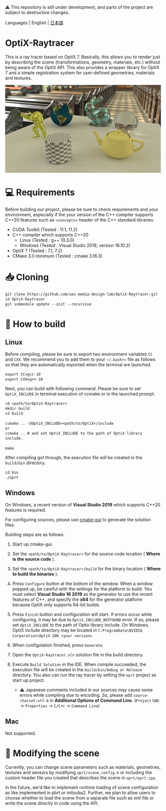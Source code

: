 :warning: This repository is still under development, and parts of the project are subject to destructive changes.

Languages | English | [日本語](README_ja.md)

# OptiX-Raytracer

This is a ray tracer based on OptiX 7. Basically, this allows you to render just by describing the scene (transformations, geometry, materials, etc.) without being aware of the OptiX API. This also provides a wrapper library for OptiX 7 and a simple registration system for user-defined geometries, materials and textures.

![output.png](result/016_env.jpg)

# :computer: Requirements
Before building our project, please be sure to check requirements and your environment, especially if the your version of the C++ compiler supports C++20 features such as `<concepts>` header of the C++ standard libraries.

- CUDA Toolkit (Tested : 11.1, 11.2)
- C++ compiler which supports C++20 
    - Linux (Tested : g++ 10.3.0)
    - Windows (Tested : Visual Studio 2019, version 16.10.2) 
- OptiX 7 (Tested : 7.1, 7.2)
- CMake 3.0 minimum (Tested : cmake 3.16.3)

# :inbox_tray: Cloning
```
git clone https://github.com/uec-media-design-lab/OptiX-Raytracer.git
cd OptiX-Raytracer
git submodule update --init --recursive 
```

# :hammer: How to build
## Linux
Before compiling, please be sure to export two environment variables `CC` and `CXX`. We recommend you to add them to your `~/.bashrc` file as follows so that they are automatically exported when the terminal are launched.
```
export CC=gcc-10
export CXX=g++-10
```
Next, you can build with following command. Please be sure to set `OptiX_INCLUDE` in terminal execution of ccmake or in the launched prompt.
```
cd <path/to/OptiX-Raytracer>
mkdir build
cd build

ccmake .. -DOptiX_INCLUDE=<path/to/OptiX>/include
or 
ccmake .. # and set OptiX_INCLUDE to the path of OptiX library include.

make
```

After compiling got through, the execution file will be created in the `build/bin` directory. 
```
cd bin
./oprt 
```

## Windows
On Windows, a recent version of **Visual Studio 2019** which supports C++20 features is required.

For configuring sources, please use [cmake-gui](https://cmake.org/download/) to generate the solution files.

Building steps are as follows.

1. Start up cmake-gui.

2. Set the `<path/to/OptiX-Raytracer>` for the source code location ( **Where is the source code** ). 

3. Set the `<path/to/OptiX-Raytracer>/build` for the binary location ( **Where to build the binaries** ).

4. Press `Configure` button at the bottom of the window. When a window popped up, be careful with the settings for the platform to build. You must select **Visual Studio 16 2019** as the generator to use the recent features of C++, and specify the **x64** for the generator platform because OptiX only supports 64-bit builds.

5. Press `Finish` button and configuration will start. If errors occur while configuring, it may be due to `OptiX_INCLUDE_NOTFOUND` error. If so, please set `OptiX_INCLUDE` to the path of Optix library include. On Windows, OptiX include directory may be located in `C:ProgramData\NVIDIA Corporation\OptiX SDK <your version>`.

6. When configulation finished, press `Generate`.

7. Open the `OptiX-Raytracer.sln` solution file in the build directory.

8. Execute `Build Solution` in the IDE. When compile succeeded, the execution file will be created in the `build/bin/Debug or Release` directory. You also can run the ray tracer by setting the `oprt` project as start up project.
    - ⚠️ Japanese comments included in our sources may cause some errors while compiling due to encoding. So, please add `source-charset:utf-8` in **Additional Options of Command Line**. (`Project` tab -> `Properties` -> `C/C++` -> `Command Line`) 

## Mac
Not supported.

# :memo: Modifying the scene
Currently, you can change scene parameters such as materials, geometries, textures and sensors by modifying `oprt/scene_config.h` or including the custom header file you created that describes the scene in `oprt/oprt.cpp`. 

In the future, we'd like to implement runtime loading of scene configuration as like implemented in pbrt or mitsuba2. Further, we plan to allow users to choose whether to load the scene from a separate file such as xml file or write the scene directly in code using the API.
